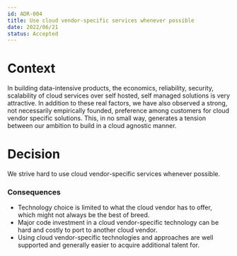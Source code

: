 ```yaml
---
id: ADR-004
title: Use cloud vendor-specific services whenever possible
date: 2022/06/21 
status: Accepted
---
```


# Context

In building data-intensive products, the economics, reliability, security, scalability of cloud services over self hosted, self managed solutions is very attractive.
In addition to these real factors, we have also observed a strong, not necessarily empirically founded,  preference  among customers for cloud vendor specific solutions.
This, in no small way, generates a tension between our ambition to build in a cloud agnostic manner.

# Decision

We strive hard to use cloud vendor-specific services whenever possible.

### Consequences

* Technology choice is limited to what the cloud vendor has to offer, which might not always be the best of breed.
* Major code investment in a cloud vendor-specific technology can be hard and costly to port to another cloud vendor.
* Using cloud vendor-specific technologies and approaches are well supported and generally easier to acquire additional talent for.
